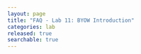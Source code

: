 ```yaml
---
layout: page
title: "FAQ - Lab 11: BYOW Introduction"
categories: lab
released: true
searchable: true
---
```

